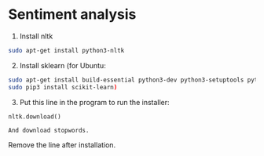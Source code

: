 # Sentiment analysis

1. Install nltk 

```bash
sudo apt-get install python3-nltk
```
 
2. Install sklearn (for Ubuntu: 
```bash  
sudo apt-get install build-essential python3-dev python3-setuptools python3-numpy python3-scipy libatlas-dev libatlas3gf-base python3-pip
sudo pip3 install scikit-learn)
```

3. Put this line in the program to run the installer:
```python
nltk.download()
```
	And download stopwords.
  Remove the line after installation.  

